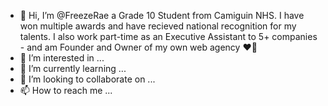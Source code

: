 - 👋 Hi, I’m @FreezeRae a Grade 10 Student from Camiguin NHS. I have won multiple awards and have recieved national recognition for my talents. I also work part-time as an Executive Assistant to 5+ companies - and am Founder and Owner of my own web agency ❤️🌸
- 👀 I’m interested in ...
- 🌱 I’m currently learning ...
- 💞️ I’m looking to collaborate on ...
- 📫 How to reach me ...

<!---
FreezeRae/FreezeRae is a ✨ special ✨ repository because its `README.md` (this file) appears on your GitHub profile.
You can click the Preview link to take a look at your changes.
--->

